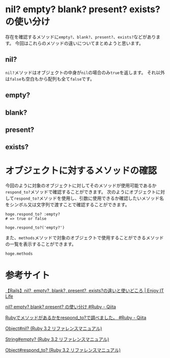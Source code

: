 # nil? empty? blank? present? exists?の使い分け

存在を確認するメソッドに`empty?`、`blank?`、`present?`、`exists?`などがあります。
今回はこれらのメソッドの違いについてまとめようと思います。


## nil?

`nil?`メソッドはオブジェクトの中身が`nil`の場合のみ`true`を返します。
それ以外は`false`も空白もから配列も全て`false`です。


## empty?




## blank?


## present?


## exists?





# オブジェクトに対するメソッドの確認

今回のように対象のオブジェクトに対してそのメソッドが使用可能であるか`respond_to?`メソッドで確認することができます。
次のようにオブジェクトに対して`respond_to?`メソッドを使用し、引数に使用できるか確認したいメソッド名をシンボル又は文字列で渡すことで確認することができます。

```
hoge.respond_to? :empty?
# => true or false

hoge.respond_to?('empty?')
```

また、`methods`メソッドで対象のオブジェクトで使用することができるメソッドの一覧を表示することができます。

```
hoge.methods
```


# 参考サイト

[【Rails】nil?, empty?, blank?, present?, exists?の違いと使いどころ | Enjoy IT Life](https://nishinatoshiharu.com/rails-boolean-methods/)

[nil? empty? blank? present? の使い分け #Ruby - Qiita](https://qiita.com/somewhatgood@github/items/b74107480ee3821784e6)

[Rubyでメソッドがあるかをrespond_to?で調べました。 #Ruby - Qiita](https://qiita.com/pugiemonn/items/9667d44da06657603de1)

[Object#nil? (Ruby 3.2 リファレンスマニュアル)](https://docs.ruby-lang.org/ja/latest/method/Object/i/nil=3f.html)

[String#empty? (Ruby 3.2 リファレンスマニュアル)](https://docs.ruby-lang.org/ja/latest/method/String/i/empty=3f.html)

[Object#respond_to? (Ruby 3.2 リファレンスマニュアル)](https://docs.ruby-lang.org/ja/latest/method/Object/i/respond_to=3f.html)


